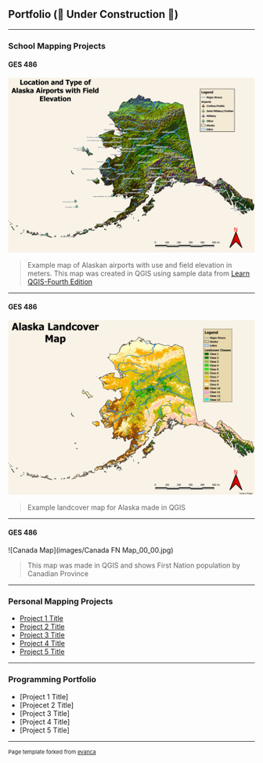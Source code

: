 ## Portfolio (&#128679; Under Construction &#128679;)

---

### School Mapping Projects 

#### **GES 486**

![Alaska Airports](images/Alaska_airport_map_final_00_00.jpg)
> Example map of Alaskan airports with use and field elevation in meters. This map was created in QGIS using sample data from [Learn QGIS-Fourth Edition](https://www.packtpub.com/product/learn-qgis-fourth-edition/9781788997423)
---

#### **GES 486**

![Alaska Landcover](images/Alaska_landcovermap_00_00.jpg)
> Example landcover map for Alaska made in QGIS

---

#### **GES 486**

![Canada Map](images/Canada FN Map_00_00.jpg) 
>This map was made in QGIS and shows First Nation population by Canadian Province 

---

### Personal Mapping Projects

- [Project 1 Title](http://example.com/)
- [Project 2 Title](http://example.com/)
- [Project 3 Title](http://example.com/)
- [Project 4 Title](http://example.com/)
- [Project 5 Title](http://example.com/)

---

### Programming Portfolio 

- [Project 1 Title]
- [Projecet 2 Title]
- [Project 3 Title]
- [Project 4 Title]
- [Project 5 Title]


---
<p style="font-size:11px">Page template forked from <a href="https://github.com/evanca/quick-portfolio">evanca</a></p>
<!-- Remove above link if you don't want to attibute -->
